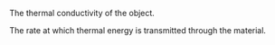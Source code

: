 The thermal conductivity of the object.


<!-- comment -->


The rate at which thermal energy is transmitted through the material.

